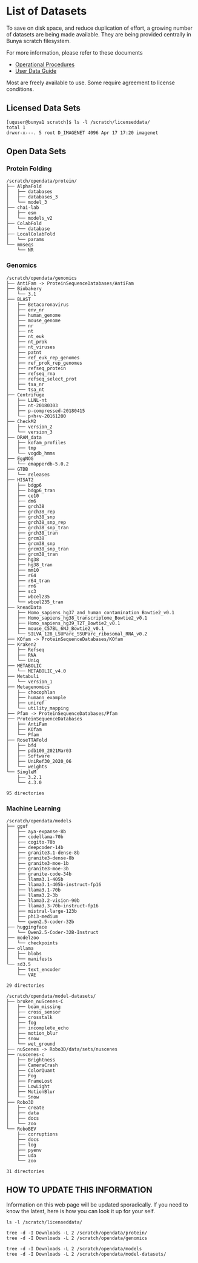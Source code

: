 # List of Datasets

To save on disk space, and reduce duplication of effort, a growing number of datasets are being made available.
They are being provided centrally in Bunya scratch filesystem.

For more information, please refer to these documents
- [Operational Procedures](https://github.com/UQ-RCC/hpc-docs/blob/main/policy/Bunya-User-Data-Spaces-Operational-Procedure.md#scratchopendata)
- [User Data Guide](https://github.com/UQ-RCC/hpc-docs/blob/main/guides/Bunya-UserData-Guide.md#scratchopendata)

Most are freely available to use. Some require agreement to license conditions.

## Licensed Data Sets

```
[uquser@bunya1 scratch]$ ls -l /scratch/licenseddata/
total 1
drwxr-x---. 5 root D_IMAGENET 4096 Apr 17 17:20 imagenet
```

## Open Data Sets

### Protein Folding

```
/scratch/opendata/protein/
├── AlphaFold
│   ├── databases
│   ├── databases_3
│   └── model_3
├── chai-lab
│   ├── esm
│   └── models_v2
├── ColabFold
│   └── database
├── LocalColabFold
│   └── params
└── mmseqs
    └── NR
```

### Genomics

```
/scratch/opendata/genomics
├── AntiFam -> ProteinSequenceDatabases/AntiFam
├── Biobakery
│   └── 3.1
├── BLAST
│   ├── Betacoronavirus
│   ├── env_nr
│   ├── human_genome
│   ├── mouse_genome
│   ├── nr
│   ├── nt
│   ├── nt_euk
│   ├── nt_prok
│   ├── nt_viruses
│   ├── patnt
│   ├── ref_euk_rep_genomes
│   ├── ref_prok_rep_genomes
│   ├── refseq_protein
│   ├── refseq_rna
│   ├── refseq_select_prot
│   ├── tsa_nr
│   └── tsa_nt
├── Centrifuge
│   ├── LLNL-nt
│   ├── nt-20180303
│   ├── p-compressed-20180415
│   └── p+h+v-20161200
├── CheckM2
│   ├── version_2
│   └── version_3
├── DRAM_data
│   ├── kofam_profiles
│   ├── tmp
│   └── vogdb_hmms
├── EggNOG
│   └── emapperdb-5.0.2
├── GTDB
│   └── releases
├── HISAT2
│   ├── bdgp6
│   ├── bdgp6_tran
│   ├── ce10
│   ├── dm6
│   ├── grch38
│   ├── grch38_rep
│   ├── grch38_snp
│   ├── grch38_snp_rep
│   ├── grch38_snp_tran
│   ├── grch38_tran
│   ├── grcm38
│   ├── grcm38_snp
│   ├── grcm38_snp_tran
│   ├── grcm38_tran
│   ├── hg38
│   ├── hg38_tran
│   ├── mm10
│   ├── r64
│   ├── r64_tran
│   ├── rn6
│   ├── sc3
│   ├── wbcel235
│   └── wbcel235_tran
├── kneadData
│   ├── Homo_sapiens_hg37_and_human_contamination_Bowtie2_v0.1
│   ├── Homo_sapiens_hg38_transcriptome_Bowtie2_v0.1
│   ├── Homo_sapiens_hg39_T2T_Bowtie2_v0.1
│   ├── mouse_C57BL_6NJ_Bowtie2_v0.1
│   └── SILVA_128_LSUParc_SSUParc_ribosomal_RNA_v0.2
├── KOfam -> ProteinSequenceDatabases/KOfam
├── Kraken2
│   ├── Refseq
│   ├── RNA
│   └── Uniq
├── METABOLIC
│   └── METABOLIC_v4.0
├── Metabuli
│   └── version_1
├── Metagenomics
│   ├── chocophlan
│   ├── humann_example
│   ├── uniref
│   └── utility_mapping
├── Pfam -> ProteinSequenceDatabases/Pfam
├── ProteinSequenceDatabases
│   ├── AntiFam
│   ├── KOfam
│   └── Pfam
├── RoseTTAFold
│   ├── bfd
│   ├── pdb100_2021Mar03
│   ├── Software
│   ├── UniRef30_2020_06
│   └── weights
└── SingleM
    ├── 3.2.1
    └── 4.3.0

95 directories
```
### Machine Learning

```
/scratch/opendata/models
├── gguf
│   ├── aya-expanse-8b
│   ├── codellama-70b
│   ├── cogito-70b
│   ├── deepcoder-14b
│   ├── granite3.1-dense-8b
│   ├── granite3-dense-8b
│   ├── granite3-moe-1b
│   ├── granite3-moe-3b
│   ├── granite-code-34b
│   ├── llama3.1-405b
│   ├── llama3.1-405b-instruct-fp16
│   ├── llama3.1-70b
│   ├── llama3.2-3b
│   ├── llama3.2-vision-90b
│   ├── llama3.3-70b-instruct-fp16
│   ├── mistral-large-123b
│   ├── phi3-medium
│   └── qwen2.5-coder-32b
├── huggingface
│   └── Qwen2.5-Coder-32B-Instruct
├── modelzoo
│   └── checkpoints
├── ollama
│   ├── blobs
│   └── manifests
└── sd3.5
    ├── text_encoder
    └── VAE

29 directories
```

```
/scratch/opendata/model-datasets/
├── broken_nuScenes-C
│   ├── beam_missing
│   ├── cross_sensor
│   ├── crosstalk
│   ├── fog
│   ├── incomplete_echo
│   ├── motion_blur
│   ├── snow
│   └── wet_ground
├── nuScenes -> Robo3D/data/sets/nuscenes
├── nuscenes-c
│   ├── Brightness
│   ├── CameraCrash
│   ├── ColorQuant
│   ├── Fog
│   ├── FrameLost
│   ├── LowLight
│   ├── MotionBlur
│   └── Snow
├── Robo3D
│   ├── create
│   ├── data
│   ├── docs
│   └── zoo
└── RoboBEV
    ├── corruptions
    ├── docs
    ├── log
    ├── pyenv
    ├── uda
    └── zoo

31 directories
```

## HOW TO UPDATE THIS INFORMATION

Information on this web page will be updated sporadically. 
If you need to know the latest, here is how you can look it up for your self.

```
ls -l /scratch/licenseddata/

tree -d -I Downloads -L 2 /scratch/opendata/protein/
tree -d -I Downloads -L 2 /scratch/opendata/genomics

tree -d -I Downloads -L 2 /scratch/opendata/models
tree -d -I Downloads -L 2 /scratch/opendata/model-datasets/
```

